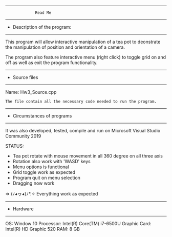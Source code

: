 *******************************************************


                 Read Me


*******************************************************
*  Description of the program:
*******************************************************

This program will allow interactive manipulation of a tea pot to
deonstrate the manipulation of position and orientation of a camera.

The program also feature interactive menu (right click) to toggle 
grid on and off as well as exit the program functionality. 

*******************************************************
*  Source files
*******************************************************

Name:	Hw3_Source.cpp
	
	The file contain all the necessary code needed to run the program.

*******************************************************
*  Circumstances of programs
*******************************************************

It was also developed, tested, compile and run 
on Microsoft Visual Studio Community 2019

STATUS: 

- Tea pot rotate with mouse movement in all 360 degree on all three axis
- Rotation also work with 'WASD' keys
- Menu options is functional 
- Grid toggle work as expected
- Program quit on menu selection
- Dragging now work 

=> (ﾉ◕ヮ◕)ﾉ*.✧ Everything work as expected 

*******************************************************
*  Hardware
*******************************************************

OS: Window 10
Processor: Intel(R) Core(TM) i7-6500U 
Graphic Card: Intel(R) HD Graphic 520
RAM: 8 GB
